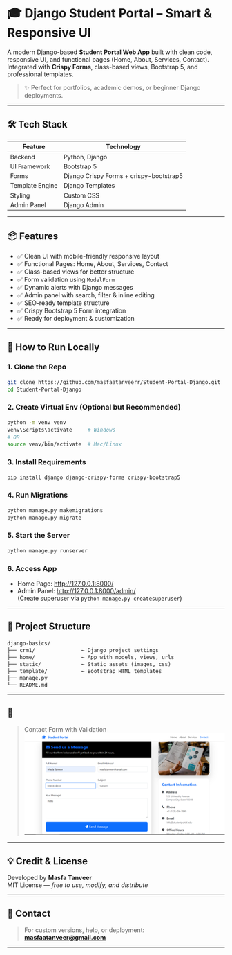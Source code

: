# 🎓 Django Student Portal – Smart & Responsive UI

A modern Django-based **Student Portal Web App** built with clean code, responsive UI, and functional pages (Home, About, Services, Contact). Integrated with **Crispy Forms**, class-based views, Bootstrap 5, and professional templates.

> ✨ Perfect for portfolios, academic demos, or beginner Django deployments.

---

## 🛠 Tech Stack

| Feature           | Technology        |
|------------------|-------------------|
| Backend           | Python, Django    |
| UI Framework      | Bootstrap 5       |
| Forms             | Django Crispy Forms + crispy-bootstrap5 |
| Template Engine   | Django Templates  |
| Styling           | Custom CSS        |
| Admin Panel       | Django Admin      |

---

## 📦 Features

- ✅ Clean UI with mobile-friendly responsive layout  
- ✅ Functional Pages: Home, About, Services, Contact  
- ✅ Class-based views for better structure  
- ✅ Form validation using `ModelForm`  
- ✅ Dynamic alerts with Django messages  
- ✅ Admin panel with search, filter & inline editing  
- ✅ SEO-ready template structure  
- ✅ Crispy Bootstrap 5 Form integration  
- ✅ Ready for deployment & customization  

---

## 🔧 How to Run Locally

### 1. Clone the Repo

```bash
git clone https://github.com/masfaatanveerr/Student-Portal-Django.git
cd Student-Portal-Django
```

### 2. Create Virtual Env (Optional but Recommended)

```bash
python -m venv venv
venv\Scripts\activate     # Windows
# OR
source venv/bin/activate  # Mac/Linux
```

### 3. Install Requirements

```bash
pip install django django-crispy-forms crispy-bootstrap5
```

### 4. Run Migrations

```bash
python manage.py makemigrations
python manage.py migrate
```

### 5. Start the Server

```bash
python manage.py runserver
```

### 6. Access App

- Home Page: http://127.0.0.1:8000/  
- Admin Panel: http://127.0.0.1:8000/admin/  
  (Create superuser via `python manage.py createsuperuser`)

---

## 📁 Project Structure

```
django-basics/
├── crm1/               ← Django project settings
├── home/               ← App with models, views, urls
├── static/             ← Static assets (images, css)
├── template/           ← Bootstrap HTML templates
├── manage.py
└── README.md
```

---

## 📸  

> Contact Form with Validation  
![Contact Form](screenshot2.png)

---

## 💡 Credit & License

Developed by **Masfa Tanveer**  
MIT License — _free to use, modify, and distribute_

---

## 💬 Contact

> For custom versions, help, or deployment:  
**masfaatanveer@gmail.com**

---

